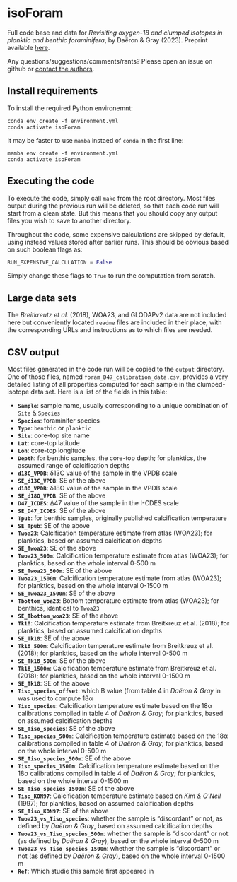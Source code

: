 # isoForam

Full code base and data for *Revisiting oxygen-18 and clumped isotopes in planktic and benthic foraminifera*, by Daëron & Gray (2023). Preprint available [here](http://daeron.fr/biblio/Daeron-Gray-2023.pdf).

Any questions/suggestions/comments/rants? Please open an issue on github or [contact the authors](mailto:daeron@lsce.ipsl.fr,william.gray@lsce.ipsl.fr?subject=[isoForam]).

## Install requirements

To install the required Python environemnt:

```
conda env create -f environment.yml
conda activate isoForam
```

It may be faster to use `mamba` instaed of `conda` in the first line:

```
mamba env create -f environment.yml
conda activate isoForam
```


## Executing the code

To execute the code, simply call `make` from the root directory. Most files output during the previous run will be deleted, so that each code run will start from a clean state. But this means that you should copy any output files you wish to save to another directory.

Throughout the code, some expensive calculations are skipped by default, using instead values stored after earlier runs. This should be obvious based on such boolean flags as:

```py
RUN_EXPENSIVE_CALCULATION = False
```

Simply change these flags to `True` to run the computation from scratch.

## Large data sets

The *Breitkreutz et al.* (2018), WOA23, and GLODAPv2 data are not included here but conveniently located `readme` files are included in their place, with the corresponding URLs and instructions as to which files are needed.

## CSV output

Most files generated in the code run will be copied to the `output` directory. One of those files, named `foram_D47_calibration_data.csv`, provides a very detailed listing of all properties computed for each sample in the clumped-isotope data set. Here is a list of the fields in this table:

* **`Sample`**: sample name, usually corresponding to a unique combination of `Site` & `Species`
* **`Species`**: foraminifer species
* **`Type`**: `benthic` or `planktic`
* **`Site`**: core-top site name
* **`Lat`**: core-top latitude
* **`Lon`**: core-top longitude
* **`Depth`**: for benthic samples, the core-top depth; for planktics, the assumed range of calcification depths
* **`d13C_VPDB`**: δ13C value of the sample in the VPDB scale
* **`SE_d13C_VPDB`**: SE of the above
* **`d18O_VPDB`**: δ18O value of the sample in the VPDB scale
* **`SE_d18O_VPDB`**: SE of the above
* **`D47_ICDES`**: Δ47 value of the sample in the I-CDES scale
* **`SE_D47_ICDES`**: SE of the above
* **`Tpub`**: for benthic samples, originally published calcification temperature
* **`SE_Tpub`**: SE of the above
* **`Twoa23`**: Calcification temperature estimate from atlas (WOA23); for planktics, based on assumed calcification depths
* **`SE_Twoa23`**: SE of the above
* **`Twoa23_500m`**: Calcification temperature estimate from atlas (WOA23); for planktics, based on the whole interval 0-500 m
* **`SE_Twoa23_500m`**: SE of the above
* **`Twoa23_1500m`**: Calcification temperature estimate from atlas (WOA23); for planktics, based on the whole interval 0-1500 m
* **`SE_Twoa23_1500m`**: SE of the above
* **`Tbottom_woa23`**: Bottom temperature estimate from atlas (WOA23); for benthics, identical to `Twoa23`
* **`SE_Tbottom_woa23`**: SE of the above
* **`Tk18`**: Calcification temperature estimate from Breitkreuz et al. (2018); for planktics, based on assumed calcification depths
* **`SE_Tk18`**: SE of the above
* **`Tk18_500m`**: Calcification temperature estimate from Breitkreuz et al. (2018); for planktics, based on the whole interval 0-500 m
* **`SE_Tk18_500m`**: SE of the above
* **`Tk18_1500m`**: Calcification temperature estimate from Breitkreuz et al. (2018); for planktics, based on the whole interval 0-1500 m
* **`SE_Tk18`**: SE of the above
* **`Tiso_species_offset`**: which B value (from table 4 in _Daëron & Gray_ in  was used to compute 18α
* **`Tiso_species`**: Calcification temperature estimate based on the 18α calibrations compiled in table 4 of _Daëron & Gray_; for planktics, based on assumed calcification depths
* **`SE_Tiso_species`**: SE of the above
* **`Tiso_species_500m`**: Calcification temperature estimate based on the 18α calibrations compiled in table 4 of _Daëron & Gray_; for planktics, based on the whole interval 0-500 m
* **`SE_Tiso_species_500m`**: SE of the above
* **`Tiso_species_1500m`**: Calcification temperature estimate based on the 18α calibrations compiled in table 4 of _Daëron & Gray_; for planktics, based on the whole interval 0-1500 m
* **`SE_Tiso_species_1500m`**: SE of the above
* **`Tiso_KON97`**: Calcification temperature estimate based on _Kim & O'Neil_ (1997); for planktics, based on assumed calcification depths
* **`SE_Tiso_KON97`**: SE of the above
* **`Twoa23_vs_Tiso_species`**: whether the sample is “discordant” or not, as defined by _Daëron & Gray_, based on assumed calcification depths
* **`Twoa23_vs_Tiso_species_500m`**: whether the sample is “discordant” or not (as defined by _Daëron & Gray_), based on the whole interval 0-500 m
* **`Twoa23_vs_Tiso_species_1500m`**: whether the sample is “discordant” or not (as defined by _Daëron & Gray_), based on the whole interval 0-1500 m
* **`Ref`**: Which studie this sample first appeared in
